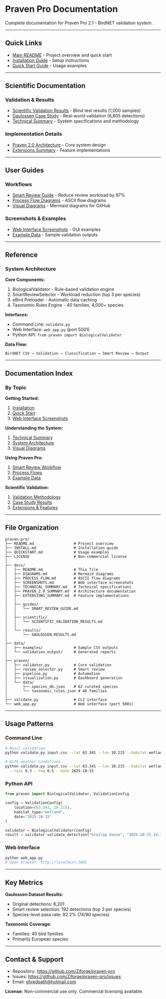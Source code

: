 # Praven Pro Documentation

Complete documentation for Praven Pro 2.1 - BirdNET validation system.

---

## Quick Links

- [Main README](../README.md) - Project overview and quick start
- [Installation Guide](../INSTALL.md) - Setup instructions
- [Quick Start Guide](../QUICKSTART.md) - Usage examples

---

## Scientific Documentation

### Validation & Results
- [Scientific Validation Results](scientific/SCIENTIFIC_VALIDATION_RESULTS.md) - Blind test results (1,000 samples)
- [Gaulossen Case Study](results/GAULOSSEN_RESULTS.md) - Real-world validation (6,805 detections)
- [Technical Summary](TECHNICAL_SUMMARY.md) - System specifications and methodology

### Implementation Details
- [Praven 2.0 Architecture](PRAVEN_2.0_SUMMARY.md) - Core system design
- [Extensions Summary](EXTENSIONS_SUMMARY.md) - Feature implementations

---

## User Guides

### Workflows
- [Smart Review Guide](guides/SMART_REVIEW_GUIDE.md) - Reduce review workload by 97%
- [Process Flow Diagrams](PROCESS_FLOW.md) - ASCII flow diagrams
- [Visual Diagrams](DIAGRAMS.md) - Mermaid diagrams for GitHub

### Screenshots & Examples
- [Web Interface Screenshots](SCREENSHOTS.md) - GUI examples
- [Example Data](../data/examples/) - Sample validation outputs

---

## Reference

### System Architecture

**Core Components:**
1. BiologicalValidator - Rule-based validation engine
2. SmartReviewSelector - Workload reduction (top 3 per species)
3. eBird Preloader - Automatic data caching
4. Taxonomic Rules Engine - 40 families, 4,000+ species

**Interfaces:**
- Command Line: `validate.py`
- Web Interface: `web_app.py` (port 5001)
- Python API: `from praven import BiologicalValidator`

**Data Flow:**
```
BirdNET CSV → Validation → Classification → Smart Review → Output
```

---

## Documentation Index

### By Topic

**Getting Started:**
1. [Installation](../INSTALL.md)
2. [Quick Start](../QUICKSTART.md)
3. [Web Interface Screenshots](SCREENSHOTS.md)

**Understanding the System:**
1. [Technical Summary](TECHNICAL_SUMMARY.md)
2. [System Architecture](PRAVEN_2.0_SUMMARY.md)
3. [Visual Diagrams](DIAGRAMS.md)

**Using Praven Pro:**
1. [Smart Review Workflow](guides/SMART_REVIEW_GUIDE.md)
2. [Process Flows](PROCESS_FLOW.md)
3. [Example Data](../data/examples/)

**Scientific Validation:**
1. [Validation Methodology](scientific/SCIENTIFIC_VALIDATION_RESULTS.md)
2. [Case Study Results](results/GAULOSSEN_RESULTS.md)
3. [Extensions & Features](EXTENSIONS_SUMMARY.md)

---

## File Organization

```
praven-pro/
├── README.md                  # Project overview
├── INSTALL.md                 # Installation guide
├── QUICKSTART.md              # Usage examples
├── LICENSE                    # Non-commercial license
│
├── docs/
│   ├── README.md              # This file
│   ├── DIAGRAMS.md            # Mermaid diagrams
│   ├── PROCESS_FLOW.md        # ASCII flow diagrams
│   ├── SCREENSHOTS.md         # Web interface screenshots
│   ├── TECHNICAL_SUMMARY.md   # Technical specifications
│   ├── PRAVEN_2.0_SUMMARY.md  # Architecture documentation
│   ├── EXTENSIONS_SUMMARY.md  # Feature implementations
│   │
│   ├── guides/
│   │   └── SMART_REVIEW_GUIDE.md
│   │
│   ├── scientific/
│   │   └── SCIENTIFIC_VALIDATION_RESULTS.md
│   │
│   └── results/
│       └── GAULOSSEN_RESULTS.md
│
├── data/
│   ├── examples/              # Sample CSV outputs
│   └── validation_output/     # Generated reports
│
├── praven/
│   ├── validator.py           # Core validation
│   ├── review_selector.py     # Smart review
│   ├── pipeline.py            # Automation
│   ├── visualization.py       # Dashboard generation
│   └── data/
│       ├── species_db.json    # 62 curated species
│       └── taxonomic_rules.json # 40 families
│
├── validate.py                # CLI interface
└── web_app.py                 # Web interface (port 5001)
```

---

## Usage Patterns

### Command Line
```bash
# Basic validation
python validate.py input.csv --lat 63.341 --lon 10.215 --habitat wetland

# With weather conditions
python validate.py input.csv --lat 63.341 --lon 10.215 --habitat wetland \
  --rain 0.3 --fog 0.5 --date 2025-10-15
```

### Python API
```python
from praven import BiologicalValidator, ValidationConfig

config = ValidationConfig(
    location=(63.341, 10.215),
    habitat_type="wetland",
    date="2025-10-15"
)

validator = BiologicalValidator(config)
result = validator.validate_detection("Graylag Goose", "2025-10-15 14:30", 0.95)
```

### Web Interface
```bash
python web_app.py
# Open browser: http://localhost:5001
```

---

## Key Metrics

**Gaulossen Dataset Results:**
- Original detections: 6,201
- Smart review selection: 192 detections (top 3 per species)
- Species-level pass rate: 82.2% (74/90 species)

**Taxonomic Coverage:**
- Families: 40 bird families
- Primarily European species

---

## Contact & Support

- Repository: https://github.com/Ziforge/praven-pro
- Issues: https://github.com/Ziforge/praven-pro/issues
- Email: ghredpath@hotmail.com

**License:** Non-commercial use only. Commercial licensing available.
